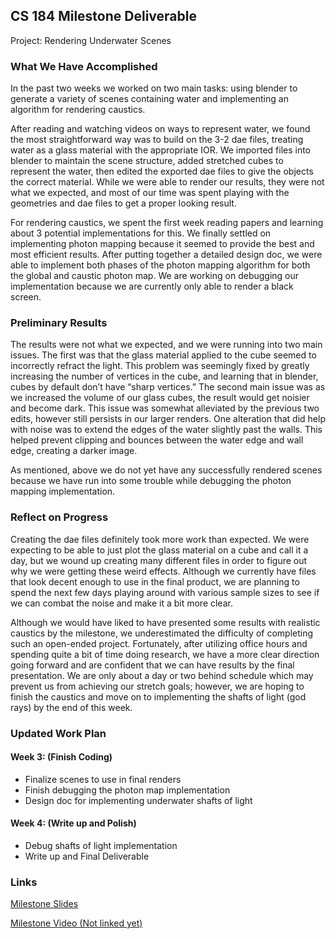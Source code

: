 ## CS 184 Milestone Deliverable 
Project: Rendering Underwater Scenes

### What We Have Accomplished

In the past two weeks we worked on two main tasks: using blender to generate a variety of scenes containing water and implementing an algorithm for rendering caustics. 

After reading and watching videos on ways to represent water, we found the most straightforward way was to build on the 3-2 dae files, treating water as a glass material with the appropriate IOR. We imported files into blender to maintain the scene structure, added stretched cubes to represent the water, then edited the exported dae files to give the objects the correct material. While we were able to render our results, they were not what we expected, and most of our time was spent playing with the geometries and dae files to get a proper looking result.

For rendering caustics, we spent the first week reading papers and learning about 3 potential implementations for this. We finally settled on implementing photon mapping because it seemed to provide the best and most efficient results. After putting together a detailed design doc, we were able to implement both phases of the photon mapping algorithm for both the global and caustic photon map. We are working on debugging our implementation because we are currently only able to render a black screen. 


### Preliminary Results

The results were not what we expected, and we were running into two main issues. The first was that the glass material applied to the cube seemed to incorrectly refract the light. This problem was seemingly fixed by greatly increasing the number of vertices in the cube, and learning that in blender, cubes by default don’t have “sharp vertices.” The second main issue was as we increased the volume of our glass cubes, the result would get noisier and become dark. This issue was somewhat alleviated by the previous two edits, however still persists in our larger renders. One alteration that did help with noise was to extend the edges of the water slightly past the walls. This helped prevent clipping and bounces between the water edge and wall edge, creating a darker image.

As mentioned, above we do not yet have any successfully rendered scenes because we have run into some trouble while debugging the photon mapping implementation. 

### Reflect on Progress

Creating the dae files definitely took more work than expected. We were expecting to be able to just plot the glass material on a cube and call it a day, but we wound up creating many different files in order to figure out why we were getting these weird effects. Although we currently have files that look decent enough to use in the final product, we are planning to spend the next few days playing around with various sample sizes to see if we can combat the noise and make it a bit more clear.

Although we would have liked to have presented some results with realistic caustics by the milestone, we underestimated the difficulty of completing such an open-ended project. Fortunately, after utilizing office hours and spending quite a bit of time doing research, we have a more clear direction going forward and are confident that we can have results by the final presentation. We are only about a day or two behind schedule which may prevent us from achieving our stretch goals; however, we are hoping to finish the caustics and move on to implementing the shafts of light (god rays) by the end of this week.

### Updated Work Plan
 
#### Week 3: (Finish Coding)
- Finalize scenes to use in final renders
- Finish debugging the photon map implementation 
- Design doc for implementing underwater shafts of light 
 
#### Week 4: (Write up and Polish)
- Debug shafts of light implementation 
- Write up and Final Deliverable 

### Links
[Milestone Slides](https://docs.google.com/presentation/d/1JgAd3lilTmoiufPZnNeRONZorxrhZchyqbbxGdDlDOc/edit?usp=sharing)

[Milestone Video (Not linked yet)](www.google.com) 

